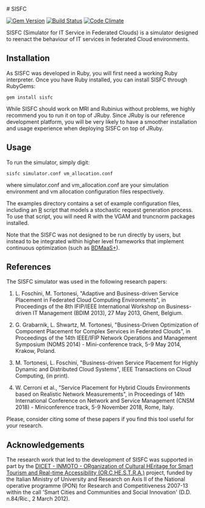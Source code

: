 # SISFC

[![Gem Version](https://badge.fury.io/rb/sisfc.svg)](https://badge.fury.io/rb/sisfc)
[![Build Status](https://travis-ci.org/mtortonesi/sisfc.png?branch=master)](https://travis-ci.org/mtortonesi/sisfc)
[![Code Climate](https://codeclimate.com/github/mtortonesi/sisfc.png)](https://codeclimate.com/github/mtortonesi/sisfc)

SISFC (Simulator for IT Service in Federated Clouds) is a simulator designed to
reenact the behaviour of IT services in federated Cloud environments.


## Installation

As SISFC was developed in Ruby, you will first need a working Ruby interpreter.
Once you have Ruby installed, you can install SISFC through RubyGems:

    gem install sisfc

While SISFC should work on MRI and Rubinius without problems, we highly
recommend you to run it on top of JRuby. Since JRuby is our reference
development platform, you will be very likely to have a smoother installation
and usage experience when deploying SISFC on top of JRuby.


## Usage

To run the simulator, simply digit:

    sisfc simulator.conf vm_allocation.conf

where simulator.conf and vm\_allocation.conf are your simulation environment
and vm allocation configuration files respectively.

The examples directory contains a set of example configuration files, including
an [R](http://www.r-project.org) script that models a stochastic request
generation process. To use that script, you will need R with the VGAM and
truncnorm packages installed.

Note that the SISFC was not designed to be run directly by users, but instead
to be integrated within higher level frameworks that implement continuous
optimization (such as [BDMaaS+](https://github.com/DSG-UniFE/bdmaas-plus-core)).


## References

The SISFC simulator was used in the following research papers:

1.  L. Foschini, M. Tortonesi, "Adaptive and Business-driven Service Placement
    in Federated Cloud Computing Environments", in Proceedings of the 8th
    IFIP/IEEE International Workshop on Business-driven IT Management (BDIM 2013),
    27 May 2013, Ghent, Belgium.

2.  G. Grabarnik, L. Shwartz, M. Tortonesi, "Business-Driven Optimization of
    Component Placement for Complex Services in Federated Clouds", in
    Proceedings of the 14th IEEE/IFIP Network Operations and Management Symposium
    (NOMS 2014) - Mini-conference track, 5-9 May 2014, Krakow, Poland.

3.  M. Tortonesi, L. Foschini, "Business-driven Service Placement for Highly
    Dynamic and Distributed Cloud Systems", IEEE Transactions on Cloud
    Computing, (in print).

4.  W. Cerroni et al., "Service Placement for Hybrid Clouds Environments based
    on Realistic Network Measurements", in Proceedings of 14th International
    Conference on Network and Service Management (CNSM 2018) - Miniconference
    track, 5-9 November 2018, Rome, Italy.

Please, consider citing some of these papers if you find this tool useful for
your research.


## Acknowledgements

The research work that led to the development of SISFC was supported in part by
the [DICET - INMOTO - ORganization of Cultural HEritage for Smart
Tourism and Real-time Accessibility (OR.C.HE.S.T.R.A.)](http://www.ponrec.it/open-data/progetti/scheda-progetto?ProgettoID=5835)
project, funded by the Italian Ministry of University and Research on Axis II
of the National operative programme (PON) for Research and Competitiveness
2007-13 within the call 'Smart Cities and Communities and Social Innovation'
(D.D. n.84/Ric., 2 March 2012).

